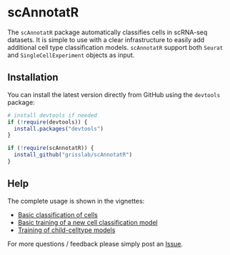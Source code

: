 # scAnnotatR

The `scAnnotatR` package automatically classifies cells in scRNA-seq datasets. It is simple to use with a clear infrastructure to easily add additional cell type classification models. `scAnnotatR` support both `Seurat` and `SingleCellExperiment` objects as input.

## Installation

You can install the latest version directly from GitHub using the `devtools` package:

```r
# install devtools if needed
if (!require(devtools)) {
  install.packages("devtools")
}

if (!require(scAnnotatR)) {
  install_github("grisslab/scAnnotatR")
}
```

## Help

The complete usage is shown in the vignettes:

  * [Basic classification of cells](vignettes/classifying-cells.Rmd)
  * [Basic training of a new cell classification model](vignettes/training-basic-model.Rmd)
  * [Training of child-celltype models](vignettes/training-child-model.Rmd)

For more questions / feedback please simply post an [Issue](https://github.com/grisslab/scAnnotatR/issues/new/choose).

